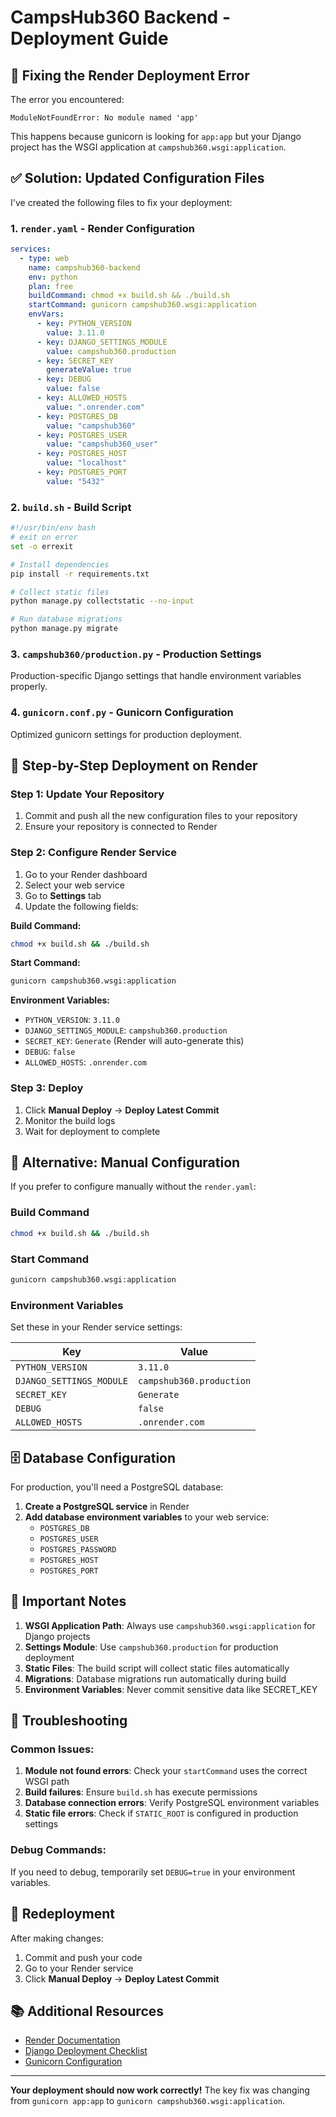 # CampsHub360 Backend - Deployment Guide

## 🚨 Fixing the Render Deployment Error

The error you encountered:
```
ModuleNotFoundError: No module named 'app'
```

This happens because gunicorn is looking for `app:app` but your Django project has the WSGI application at `campshub360.wsgi:application`.

## ✅ Solution: Updated Configuration Files

I've created the following files to fix your deployment:

### 1. `render.yaml` - Render Configuration
```yaml
services:
  - type: web
    name: campshub360-backend
    env: python
    plan: free
    buildCommand: chmod +x build.sh && ./build.sh
    startCommand: gunicorn campshub360.wsgi:application
    envVars:
      - key: PYTHON_VERSION
        value: 3.11.0
      - key: DJANGO_SETTINGS_MODULE
        value: campshub360.production
      - key: SECRET_KEY
        generateValue: true
      - key: DEBUG
        value: false
      - key: ALLOWED_HOSTS
        value: ".onrender.com"
      - key: POSTGRES_DB
        value: "campshub360"
      - key: POSTGRES_USER
        value: "campshub360_user"
      - key: POSTGRES_HOST
        value: "localhost"
      - key: POSTGRES_PORT
        value: "5432"
```

### 2. `build.sh` - Build Script
```bash
#!/usr/bin/env bash
# exit on error
set -o errexit

# Install dependencies
pip install -r requirements.txt

# Collect static files
python manage.py collectstatic --no-input

# Run database migrations
python manage.py migrate
```

### 3. `campshub360/production.py` - Production Settings
Production-specific Django settings that handle environment variables properly.

### 4. `gunicorn.conf.py` - Gunicorn Configuration
Optimized gunicorn settings for production deployment.

## 🚀 Step-by-Step Deployment on Render

### Step 1: Update Your Repository
1. Commit and push all the new configuration files to your repository
2. Ensure your repository is connected to Render

### Step 2: Configure Render Service
1. Go to your Render dashboard
2. Select your web service
3. Go to **Settings** tab
4. Update the following fields:

**Build Command:**
```bash
chmod +x build.sh && ./build.sh
```

**Start Command:**
```bash
gunicorn campshub360.wsgi:application
```

**Environment Variables:**
- `PYTHON_VERSION`: `3.11.0`
- `DJANGO_SETTINGS_MODULE`: `campshub360.production`
- `SECRET_KEY`: `Generate` (Render will auto-generate this)
- `DEBUG`: `false`
- `ALLOWED_HOSTS`: `.onrender.com`

### Step 3: Deploy
1. Click **Manual Deploy** → **Deploy Latest Commit**
2. Monitor the build logs
3. Wait for deployment to complete

## 🔧 Alternative: Manual Configuration

If you prefer to configure manually without the `render.yaml`:

### Build Command
```bash
chmod +x build.sh && ./build.sh
```

### Start Command
```bash
gunicorn campshub360.wsgi:application
```

### Environment Variables
Set these in your Render service settings:

| Key | Value |
|-----|-------|
| `PYTHON_VERSION` | `3.11.0` |
| `DJANGO_SETTINGS_MODULE` | `campshub360.production` |
| `SECRET_KEY` | `Generate` |
| `DEBUG` | `false` |
| `ALLOWED_HOSTS` | `.onrender.com` |

## 🗄️ Database Configuration

For production, you'll need a PostgreSQL database:

1. **Create a PostgreSQL service** in Render
2. **Add database environment variables** to your web service:
   - `POSTGRES_DB`
   - `POSTGRES_USER` 
   - `POSTGRES_PASSWORD`
   - `POSTGRES_HOST`
   - `POSTGRES_PORT`

## 📝 Important Notes

1. **WSGI Application Path**: Always use `campshub360.wsgi:application` for Django projects
2. **Settings Module**: Use `campshub360.production` for production deployment
3. **Static Files**: The build script will collect static files automatically
4. **Migrations**: Database migrations run automatically during build
5. **Environment Variables**: Never commit sensitive data like SECRET_KEY

## 🐛 Troubleshooting

### Common Issues:

1. **Module not found errors**: Check your `startCommand` uses the correct WSGI path
2. **Build failures**: Ensure `build.sh` has execute permissions
3. **Database connection errors**: Verify PostgreSQL environment variables
4. **Static file errors**: Check if `STATIC_ROOT` is configured in production settings

### Debug Commands:

If you need to debug, temporarily set `DEBUG=true` in your environment variables.

## 🔄 Redeployment

After making changes:
1. Commit and push your code
2. Go to your Render service
3. Click **Manual Deploy** → **Deploy Latest Commit**

## 📚 Additional Resources

- [Render Documentation](https://render.com/docs)
- [Django Deployment Checklist](https://docs.djangoproject.com/en/5.2/howto/deployment/checklist/)
- [Gunicorn Configuration](https://docs.gunicorn.org/en/stable/configure.html)

---

**Your deployment should now work correctly!** The key fix was changing from `gunicorn app:app` to `gunicorn campshub360.wsgi:application`.
